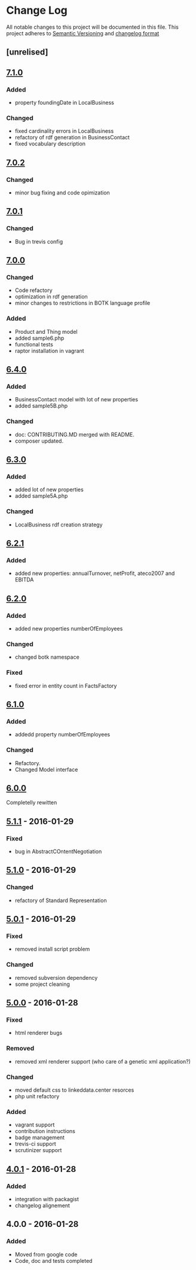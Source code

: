 # Change Log
All notable changes to this project will be documented in this file.
This project adheres to [Semantic Versioning](http://semver.org/) and [changelog format](http://keepachangelog.com/)

## [unrelised]

## [7.1.0]

### Added

- property foundingDate in LocalBusiness
 
### Changed

- fixed cardinality errors in LocalBusiness
- refactory of rdf generation in BusinessContact
- fixed vocabulary description


## [7.0.2]

### Changed

- minor bug fixing and code opimization

## [7.0.1]

### Changed

- Bug in trevis config

## [7.0.0]

### Changed

- Code refactory
- optimization in rdf generation
- minor changes to restrictions in BOTK language profile

### Added

- Product and Thing model 
- added sample6.php
- functional tests
- raptor installation in vagrant


## [6.4.0]

### Added

- BusinessContact model with lot of new properties
- added sample5B.php


### Changed

- doc: CONTRIBUTING.MD merged with README.
- composer updated.

## [6.3.0]


### Added

- added lot of new properties
- added sample5A.php


### Changed

- LocalBusiness rdf creation strategy

## [6.2.1]

### Added

- added new properties: annualTurnover, netProfit, ateco2007 and EBITDA

## [6.2.0]

### Added

- added new properties numberOfEmployees

### Changed
- changed botk namespace

### Fixed

- fixed error in entity count in FactsFactory

## [6.1.0]

### Added

- addedd property numberOfEmployees

### Changed

- Refactory.
- Changed Model interface

## [6.0.0]

Completelly rewitten

## [5.1.1] - 2016-01-29

### Fixed

- bug in AbstractCOntentNegotiation

## [5.1.0] - 2016-01-29

### Changed

- refactory of Standard Representation

## [5.0.1] - 2016-01-29
### Fixed

- removed install script problem

### Changed

- removed subversion dependency
- some project cleaning

## [5.0.0] - 2016-01-28

### Fixed
- html renderer bugs

### Removed

- removed xml renderer support (who care of a genetic xml application?)

### Changed

- moved default css to linkeddata.center resorces
- php unit refactory

### Added

- vagrant support
- contribution instructions
- badge management
- trevis-ci support
- scrutinizer support


## [4.0.1] - 2016-01-28

### Added

- integration with packagist
- changelog alignement

## 4.0.0 - 2016-01-28

### Added
- Moved from google code
- Code, doc and tests completed

[Unreleased]:  https://github.com/linkeddatacenter/BOTK-core/compare/7.1.0...HEAD
[7.1.0]:  https://github.com/linkeddatacenter/BOTK-core/compare/7.0.2...7.1.0
[7.0.2]:  https://github.com/linkeddatacenter/BOTK-core/compare/7.0.1...7.0.2
[7.0.1]:  https://github.com/linkeddatacenter/BOTK-core/compare/7.0.0...7.0.1
[7.0.0]:  https://github.com/linkeddatacenter/BOTK-core/compare/6.4.0...7.0.0
[6.4.0]:  https://github.com/linkeddatacenter/BOTK-core/compare/6.3.0...6.4.0
[6.3.0]:  https://github.com/linkeddatacenter/BOTK-core/compare/6.2.1...6.3.0
[6.2.1]:  https://github.com/linkeddatacenter/BOTK-core/compare/6.2.0...6.2.1
[6.2.0]:  https://github.com/linkeddatacenter/BOTK-core/compare/6.1.0...6.2.0
[6.1.0]:  https://github.com/linkeddatacenter/BOTK-core/compare/6.0.0...6.1.0
[6.0.0]:  https://github.com/linkeddatacenter/BOTK-core/compare/5.1.1...6.0.0
[5.1.1]:  https://github.com/linkeddatacenter/BOTK-core/compare/5.1.0...5.1.1
[5.1.0]:  https://github.com/linkeddatacenter/BOTK-core/compare/5.0.1...5.1.0
[5.0.1]:  https://github.com/linkeddatacenter/BOTK-core/compare/5.0.0...5.0.1
[5.0.0]:  https://github.com/linkeddatacenter/BOTK-core/compare/4.0.1...5.0.0
[4.0.1]:  https://github.com/linkeddatacenter/BOTK-core/compare/4.0.0...4.0.1
